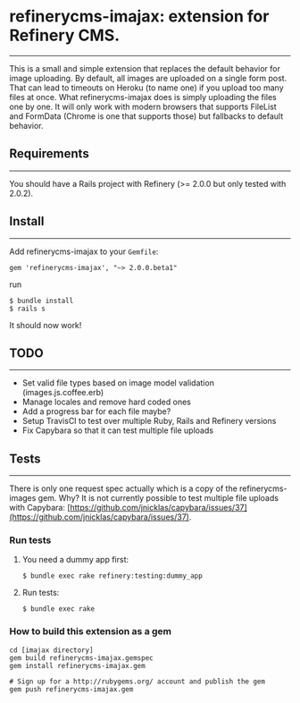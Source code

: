 # refinerycms-imajax: extension for Refinery CMS.
---
This is a small and simple extension that replaces the default behavior for image uploading. By default, all images are uploaded on a single form post. That can lead to timeouts on Heroku (to name one) if you upload too many files at once. What refinerycms-imajax does is simply uploading the files one by one. It will only work with modern browsers that supports FileList and FormData (Chrome is one that supports those) but fallbacks to default behavior. 

## Requirements
---

You should have a Rails project with Refinery (>= 2.0.0 but only tested with 2.0.2).

## Install
---
Add refinerycms-imajax to your `Gemfile`:

	gem 'refinerycms-imajax', "~> 2.0.0.beta1"
	
run

	$ bundle install
	$ rails s
	
It should now work!


## TODO
---
 - Set valid file types based on image model validation (images.js.coffee.erb)
 - Manage locales and remove hard coded ones
 - Add a progress bar for each file maybe?
 - Setup TravisCI to test over multiple Ruby, Rails and Refinery versions
 - Fix Capybara so that it can test multiple file uploads
 

## Tests
---
There is only one request spec actually which is a copy of the refinerycms-images gem. Why? It is not currently possible to test multiple file uploads with Capybara: [https://github.com/jnicklas/capybara/issues/37](https://github.com/jnicklas/capybara/issues/37).

### Run tests

 1. You need a dummy app first:
	
		$ bundle exec rake refinery:testing:dummy_app
		
 2. Run tests:

 		$ bundle exec rake



### How to build this extension as a gem

    cd [imajax directory]
    gem build refinerycms-imajax.gemspec
    gem install refinerycms-imajax.gem

    # Sign up for a http://rubygems.org/ account and publish the gem
    gem push refinerycms-imajax.gem